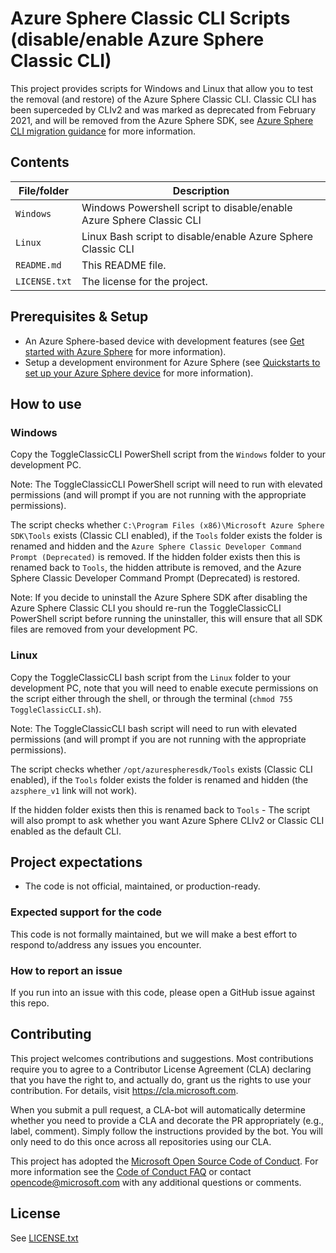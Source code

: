 # Azure Sphere Classic CLI Scripts (disable/enable Azure Sphere Classic CLI)

This project provides scripts for Windows and Linux that allow you to test the removal (and restore) of the Azure Sphere Classic CLI. Classic CLI has been superceded by CLIv2 and was marked as deprecated from February 2021, and will be removed from the Azure Sphere SDK, see [Azure Sphere CLI migration guidance](https://learn.microsoft.com/en-gb/azure-sphere/reference/classic-cli-migration?tabs=cliv2beta) for more information.

## Contents

| File/folder | Description |
|-------------|-------------|
| `Windows` | Windows Powershell script to disable/enable Azure Sphere Classic CLI |
| `Linux` | Linux Bash script to disable/enable Azure Sphere Classic CLI |
| `README.md` | This README file. |
| `LICENSE.txt`   | The license for the project. |

## Prerequisites & Setup

- An Azure Sphere-based device with development features (see [Get started with Azure Sphere](https://azure.microsoft.com/en-us/services/azure-sphere/get-started/) for more information).
- Setup a development environment for Azure Sphere (see [Quickstarts to set up your Azure Sphere device](https://learn.microsoft.com/en-us/azure-sphere/install/overview) for more information).

## How to use

### Windows
Copy the ToggleClassicCLI PowerShell script from the `Windows` folder to your development PC.

Note: The ToggleClassicCLI PowerShell script will need to run with elevated permissions (and will prompt if you are not running with the appropriate permissions).

The script checks whether `C:\Program Files (x86)\Microsoft Azure Sphere SDK\Tools` exists (Classic CLI enabled), if the `Tools` folder exists the folder is renamed and hidden and the `Azure Sphere Classic Developer Command Prompt (Deprecated)` is removed. If the hidden folder exists then this is renamed back to `Tools`, the hidden attribute is removed, and the Azure Sphere Classic Developer Command Prompt (Deprecated) is restored.

Note: If you decide to uninstall the Azure Sphere SDK after disabling the Azure Sphere Classic CLI you should re-run the ToggleClassicCLI PowerShell script before running the uninstaller, this will ensure that all SDK files are removed from your development PC.


### Linux

Copy the ToggleClassicCLI bash script from the `Linux` folder to your development PC, note that you will need to enable execute permissions on the script either through the shell, or through the terminal (`chmod 755 ToggleClassicCLI.sh`).

Note: The ToggleClassicCLI bash script will need to run with elevated permissions (and will prompt if you are not running with the appropriate permissions).

The script checks whether `/opt/azurespheresdk/Tools` exists (Classic CLI enabled), if the `Tools` folder exists the folder is renamed and hidden (the `azsphere_v1` link will not work).

If the hidden folder exists then this is renamed back to `Tools` - The script will also prompt to ask whether you want Azure Sphere CLIv2 or Classic CLI enabled as the default CLI.


## Project expectations

* The code is not official, maintained, or production-ready.

### Expected support for the code

This code is not formally maintained, but we will make a best effort to respond to/address any issues you encounter.

### How to report an issue

If you run into an issue with this code, please open a GitHub issue against this repo.

## Contributing

This project welcomes contributions and suggestions. Most contributions require you to
agree to a Contributor License Agreement (CLA) declaring that you have the right to,
and actually do, grant us the rights to use your contribution. For details, visit
https://cla.microsoft.com.

When you submit a pull request, a CLA-bot will automatically determine whether you need
to provide a CLA and decorate the PR appropriately (e.g., label, comment). Simply follow the
instructions provided by the bot. You will only need to do this once across all repositories using our CLA.

This project has adopted the [Microsoft Open Source Code of Conduct](https://opensource.microsoft.com/codeofconduct/).
For more information see the [Code of Conduct FAQ](https://opensource.microsoft.com/codeofconduct/faq/)
or contact [opencode@microsoft.com](mailto:opencode@microsoft.com) with any additional questions or comments.

## License

See [LICENSE.txt](./LICENSE.txt)

